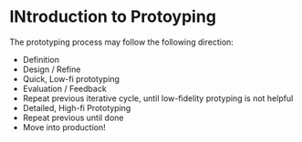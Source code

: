 # INtroduction to Protoyping

The prototyping process may follow the following direction:

* Definition
* Design / Refine
* Quick, Low-fi prototyping
* Evaluation / Feedback
* Repeat previous iterative cycle, until low-fidelity protyping is not helpful
* Detailed, High-fi Prototyping
* Repeat previous until done
* Move into production!